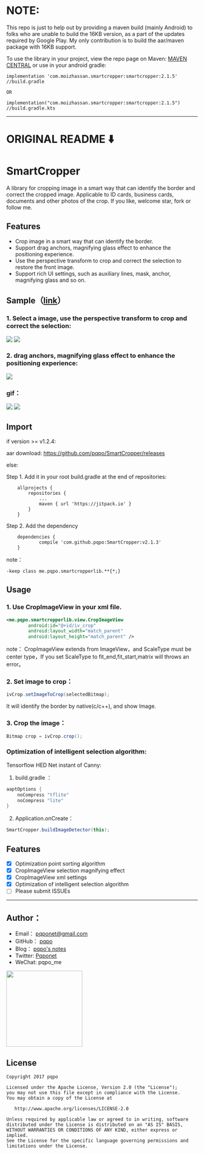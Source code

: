 # NOTE:

This repo is just to help out by providing a maven build (mainly Android) to folks who are unable to build the 16KB version, as a part of the updates required by Google Play.
My only contribution is to build the aar/maven package with 16KB support.

To use the library in your project, view the repo page on Maven: [MAVEN CENTRAL](https://central.sonatype.com/artifact/com.moizhassan.smartcropper/smartcropper)
or use in your android gradle:

```
implementation 'com.moizhassan.smartcropper:smartcropper:2.1.5' //build.gradle

OR

implementation("com.moizhassan.smartcropper:smartcropper:2.1.5") //build.gradle.kts
```

---

# ORIGINAL README ⬇️

# SmartCropper

A library for cropping image in a smart way that can identify the border and correct the cropped image. Applicable to ID cards, business cards, documents and other photos of the crop. If you like, welcome star, fork or follow me.

## Features

- Crop image in a smart way that can identify the border.
- Support drag anchors, magnifying glass effect to enhance the positioning experience.
- Use the perspective transform to crop and correct the selection to restore the front image.
- Support rich UI settings, such as auxiliary lines, mask, anchor, magnifying glass and so on.

## Sample（[link](art/SmartCropperSampleV6.apk)）

### 1. Select a image, use the perspective transform to crop and correct the selection:

![](art/smart_crop_1.png)
![](art/cropped_1.png)

### 2. drag anchors, magnifying glass effect to enhance the positioning experience:

![](art/advance_crop_2.png)

### gif：

![](art/smartcropper_photo.gif)
![](art/smartcropper_album_1.gif)

## Import

if version >= v1.2.4:

aar download: https://github.com/pqpo/SmartCropper/releases

else:

Step 1. Add it in your root build.gradle at the end of repositories:
```
	allprojects {
		repositories {
			...
			maven { url 'https://jitpack.io' }
		}
	}
```

Step 2. Add the dependency
```
	dependencies {
	        compile 'com.github.pqpo:SmartCropper:v2.1.3'
	}
```

note：

```
-keep class me.pqpo.smartcropperlib.**{*;}
```  

## Usage  

### 1. Use CropImageView in your xml file.  
```xml
<me.pqpo.smartcropperlib.view.CropImageView   
        android:id="@+id/iv_crop"  
        android:layout_width="match_parent" 
        android:layout_height="match_parent" />  
```  

note： CropImageView extends from ImageView，and ScaleType must be center type，If you set ScaleType to fit_end,fit_start,matrix will throws an error。  

### 2. Set image to crop：    

```java
ivCrop.setImageToCrop(selectedBitmap); 
```

It will identify the border by native(c/c++), and show Image.     

### 3. Crop the image：

```java  
Bitmap crop = ivCrop.crop();
```


### Optimization of intelligent selection algorithm:

Tensorflow HED Net instant of Canny:

1. build.gradle ：
```gradle
aaptOptions {
    noCompress "tflite"
    noCompress "lite"
}
```
2. Application.onCreate：
```java
SmartCropper.buildImageDetector(this);
```

## Features

- [x] Optimization point sorting algorithm
- [x] CropImageView selection magnifying effect
- [x] CropImageView xml settings
- [x] Optimization of intelligent selection algorithm
- [ ] Please submit ISSUEs

---

## Author：

- Email：    pqponet@gmail.com
- GitHub：  [pqpo](https://github.com/pqpo)
- Blog：    [pqpo's notes](https://pqpo.me)
- Twitter: [Pqponet](https://twitter.com/Pqponet)
- WeChat: pqpo_me

<img src="art/qrcode_for_gh.jpg" width="200">

License
-------

    Copyright 2017 pqpo

    Licensed under the Apache License, Version 2.0 (the "License");
    you may not use this file except in compliance with the License.
    You may obtain a copy of the License at

       http://www.apache.org/licenses/LICENSE-2.0

    Unless required by applicable law or agreed to in writing, software
    distributed under the License is distributed on an "AS IS" BASIS,
    WITHOUT WARRANTIES OR CONDITIONS OF ANY KIND, either express or implied.
    See the License for the specific language governing permissions and
    limitations under the License.




